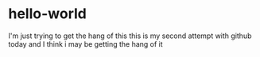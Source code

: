 # hello-world
I'm just trying to get the hang of this
this is my second attempt with github today and 
I think i may be getting the hang of it

